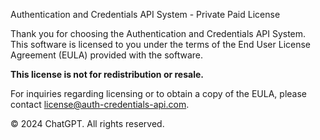 Authentication and Credentials API System - Private Paid License

Thank you for choosing the Authentication and Credentials API System. This software is licensed to you under the terms of the End User License Agreement (EULA) provided with the software.

**This license is not for redistribution or resale.**

For inquiries regarding licensing or to obtain a copy of the EULA, please contact [license@auth-credentials-api.com](mailto:license@auth-credentials-api.com).

© 2024 ChatGPT. All rights reserved.
